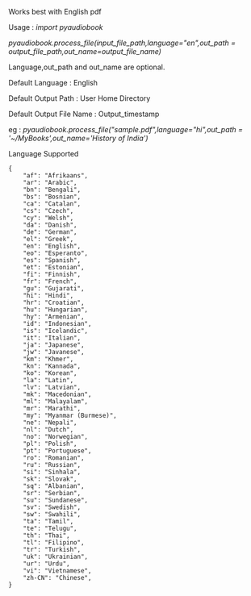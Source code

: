Works best with English pdf

Usage :
*import pyaudiobook*

*pyaudiobook.process_file(input_file_path,language="en",out_path = output_file_path,out_name=output_file_name)*

Language,out_path and out_name are optional.

Default Language : English

Default Output Path : User Home Directory

Default Output File Name : Output_timestamp

eg :
*pyaudiobook.process_file("sample.pdf",language="hi",out_path = '~/MyBooks',out_name='History of India')*


Language Supported


    {
        "af": "Afrikaans",
        "ar": "Arabic",
        "bn": "Bengali",
        "bs": "Bosnian",
        "ca": "Catalan",
        "cs": "Czech",
        "cy": "Welsh",
        "da": "Danish",
        "de": "German",
        "el": "Greek",
        "en": "English",
        "eo": "Esperanto",
        "es": "Spanish",
        "et": "Estonian",
        "fi": "Finnish",
        "fr": "French",
        "gu": "Gujarati",
        "hi": "Hindi",
        "hr": "Croatian",
        "hu": "Hungarian",
        "hy": "Armenian",
        "id": "Indonesian",
        "is": "Icelandic",
        "it": "Italian",
        "ja": "Japanese",
        "jw": "Javanese",
        "km": "Khmer",
        "kn": "Kannada",
        "ko": "Korean",
        "la": "Latin",
        "lv": "Latvian",
        "mk": "Macedonian",
        "ml": "Malayalam",
        "mr": "Marathi",
        "my": "Myanmar (Burmese)",
        "ne": "Nepali",
        "nl": "Dutch",
        "no": "Norwegian",
        "pl": "Polish",
        "pt": "Portuguese",
        "ro": "Romanian",
        "ru": "Russian",
        "si": "Sinhala",
        "sk": "Slovak",
        "sq": "Albanian",
        "sr": "Serbian",
        "su": "Sundanese",
        "sv": "Swedish",
        "sw": "Swahili",
        "ta": "Tamil",
        "te": "Telugu",
        "th": "Thai",
        "tl": "Filipino",
        "tr": "Turkish",
        "uk": "Ukrainian",
        "ur": "Urdu",
        "vi": "Vietnamese",
        "zh-CN": "Chinese",
    }
